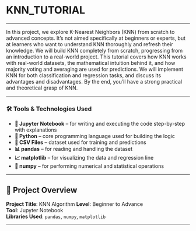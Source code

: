 # KNN_TUTORIAL
---

In this project, we explore K-Nearest Neighbors (KNN) from scratch to advanced concepts. It’s not aimed specifically at beginners or experts, but at learners who want to understand KNN thoroughly and refresh their knowledge. We will build KNN completely from scratch, progressing from an introduction to a real-world project. This tutorial covers how KNN works with real-world datasets, the mathematical intuition behind it, and how majority voting and averaging are used for predictions. We will implement KNN for both classification and regression tasks, and discuss its advantages and disadvantages. By the end, you’ll have a strong practical and theoretical grasp of KNN.

---

### 🛠️ Tools & Technologies Used

* **📘 Jupyter Notebook** – for writing and executing the code step-by-step with explanations
* **🐍 Python** – core programming language used for building the logic
* **📂 CSV Files** – dataset used for training and predictions
* **📊 pandas** – for reading and handling the dataset
* **📈 matplotlib** – for visualizing the data and regression line
* **📐 numpy** – for performing numerical and statistical operations 

---

## 📘 Project Overview

**Project Title**: KNN Algorithm
**Level**: Beginner to Advance  
**Tool**: Jupyter Notebook  
**Libraries Used**: `pandas`, `numpy`, `matplotlib`

---
